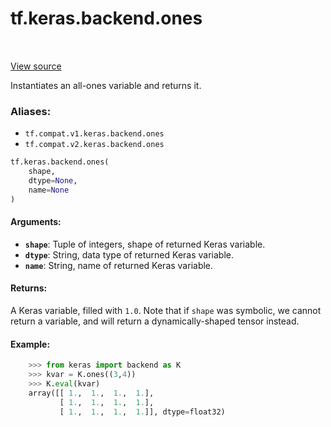 <div itemscope itemtype="http://developers.google.com/ReferenceObject">
<meta itemprop="name" content="tf.keras.backend.ones" />
<meta itemprop="path" content="Stable" />
</div>

# tf.keras.backend.ones

<!-- Insert buttons -->

<table class="tfo-notebook-buttons tfo-api" align="left">
</table>

<a target="_blank" href="/code/stable/tensorflow/python/keras/backend.py">View source</a>



<!-- Start diff -->
Instantiates an all-ones variable and returns it.

### Aliases:

* `tf.compat.v1.keras.backend.ones`
* `tf.compat.v2.keras.backend.ones`


``` python
tf.keras.backend.ones(
    shape,
    dtype=None,
    name=None
)
```



<!-- Placeholder for "Used in" -->


#### Arguments:


* <b>`shape`</b>: Tuple of integers, shape of returned Keras variable.
* <b>`dtype`</b>: String, data type of returned Keras variable.
* <b>`name`</b>: String, name of returned Keras variable.


#### Returns:

A Keras variable, filled with `1.0`.
Note that if `shape` was symbolic, we cannot return a variable,
and will return a dynamically-shaped tensor instead.



#### Example:


```python
    >>> from keras import backend as K
    >>> kvar = K.ones((3,4))
    >>> K.eval(kvar)
    array([[ 1.,  1.,  1.,  1.],
           [ 1.,  1.,  1.,  1.],
           [ 1.,  1.,  1.,  1.]], dtype=float32)
```